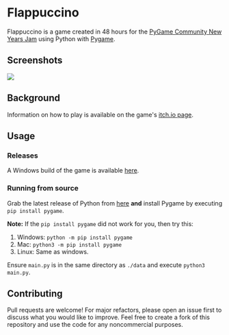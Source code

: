 # Flappuccino

Flappuccino is a game created in 48 hours for the [PyGame Community New Years Jam](https://itch.io/jam/pygame-community-jam) using Python with [Pygame](https://www.pygame.org). 
## Screenshots
![](https://img.itch.zone/aW1hZ2UvODg3MDQ0LzUwMDQzOTkuZ2lm/original/vd0wHu.gif) 

## Background
Information on how to play is available on the game's [itch.io page](https://polymars.itch.io/flappuccino).

## Usage
### Releases
A Windows build of the game is available [here](https://polymars.itch.io/flappuccino).
### Running from source
Grab the latest release of Python from [here](https://www.python.org/downloads/) **and** install Pygame by executing ``pip install pygame``.

**Note:** If the ``pip install pygame`` did not work for you, then try this:
1. Windows:
``python -m pip install pygame``
2. Mac: 
``python3 -m pip install pygame``
3. Linux:
Same as windows.

Ensure ``main.py`` is in the same directory as ``./data`` and execute  ``python3 main.py``.

## Contributing
Pull requests are welcome! For major refactors, please open an issue first to discuss what you would like to improve. Feel free to create a fork of this repository and use the code for any noncommercial purposes.
